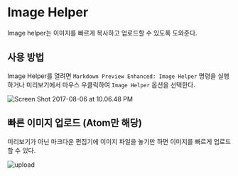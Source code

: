 # Image Helper

Image helper는 이미지를 빠르게 복사하고 업로드할 수 있도록 도와준다.

## 사용 방법

Image Helper를 열려면 `Markdown Preview Enhanced: Image Helper` 명령을 실행하거나 미리보기에서 마우스 우클릭하여 `Image Helper` 옵션을 선택한다.

![Screen Shot 2017-08-06 at 10.06.48 PM](https://i.loli.net/2017/08/07/5987d95bae68b.png)

## 빠른 이미지 업로드 (Atom만 해당)

미리보기가 아닌 마크다운 편집기에 이미지 파일을 놓기만 하면 이미지를 빠르게 업로드할 수 있다.

![upload](https://i.loli.net/2017/08/07/5987db34cb33c.gif)
